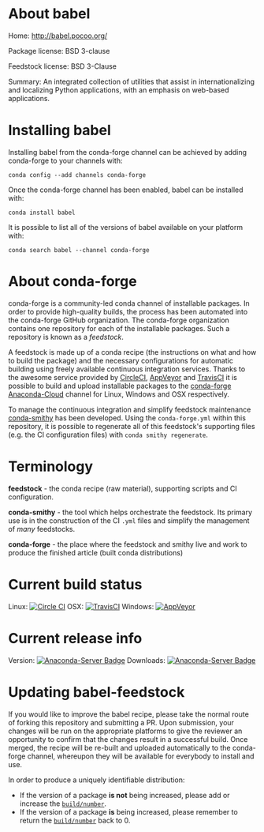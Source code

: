 About babel
===========

Home: http://babel.pocoo.org/

Package license: BSD 3-clause

Feedstock license: BSD 3-Clause

Summary: An integrated collection of utilities that assist in internationalizing and localizing Python applications, with an emphasis on web-based applications.



Installing babel
================

Installing babel from the conda-forge channel can be achieved by adding conda-forge to your channels with:

```
conda config --add channels conda-forge
```

Once the conda-forge channel has been enabled, babel can be installed with:

```
conda install babel
```

It is possible to list all of the versions of babel available on your platform with:

```
conda search babel --channel conda-forge
```


About conda-forge
=================

conda-forge is a community-led conda channel of installable packages.
In order to provide high-quality builds, the process has been automated into the
conda-forge GitHub organization. The conda-forge organization contains one repository 
for each of the installable packages. Such a repository is known as a *feedstock*.

A feedstock is made up of a conda recipe (the instructions on what and how to build
the package) and the necessary configurations for automatic building using freely
available continuous integration services. Thanks to the awesome service provided by
[CircleCI](https://circleci.com/), [AppVeyor](http://www.appveyor.com/)
and [TravisCI](https://travis-ci.org/) it is possible to build and upload installable
packages to the [conda-forge](https://anaconda.org/conda-forge)
[Anaconda-Cloud](http://docs.anaconda.org/) channel for Linux, Windows and OSX respectively.

To manage the continuous integration and simplify feedstock maintenance
[conda-smithy](http://github.com/conda-forge/conda-smithy) has been developed.
Using the ``conda-forge.yml`` within this repository, it is possible to regenerate all of
this feedstock's supporting files (e.g. the CI configuration files) with ``conda smithy regenerate``.


Terminology
===========

**feedstock** - the conda recipe (raw material), supporting scripts and CI configuration.

**conda-smithy** - the tool which helps orchestrate the feedstock.
                   Its primary use is in the construction of the CI ``.yml`` files
                   and simplify the management of *many* feedstocks.

**conda-forge** - the place where the feedstock and smithy live and work to
                  produce the finished article (built conda distributions)

Current build status
====================

Linux: [![Circle CI](https://circleci.com/gh/conda-forge/babel-feedstock.svg?style=svg)](https://circleci.com/gh/conda-forge/babel-feedstock)
OSX: [![TravisCI](https://travis-ci.org/conda-forge/babel-feedstock.svg?branch=master)](https://travis-ci.org/conda-forge/babel-feedstock) 
Windows: [![AppVeyor](https://ci.appveyor.com/api/projects/status/github/conda-forge/babel-feedstock?svg=True)](https://ci.appveyor.com/project/conda-forge/babel-feedstock/branch/master)

Current release info
====================
Version: [![Anaconda-Server Badge](https://anaconda.org/conda-forge/babel/badges/version.svg)](https://anaconda.org/conda-forge/babel)
Downloads: [![Anaconda-Server Badge](https://anaconda.org/conda-forge/babel/badges/downloads.svg)](https://anaconda.org/conda-forge/babel)


Updating babel-feedstock
========================

If you would like to improve the babel recipe, please take the normal
route of forking this repository and submitting a PR. Upon submission, your changes will
be run on the appropriate platforms to give the reviewer an opportunity to confirm that the
changes result in a successful build. Once merged, the recipe will be re-built and uploaded
automatically to the conda-forge channel, whereupon they will be available for everybody to
install and use.

In order to produce a uniquely identifiable distribution:
 * If the version of a package **is not** being increased, please add or increase
   the [``build/number``](http://conda.pydata.org/docs/building/meta-yaml.html#build-number-and-string). 
 * If the version of a package **is** being increased, please remember to return
   the [``build/number``](http://conda.pydata.org/docs/building/meta-yaml.html#build-number-and-string)
   back to 0.
